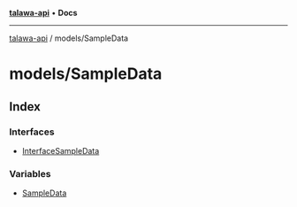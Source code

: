 [**talawa-api**](../../README.md) • **Docs**

***

[talawa-api](../../modules.md) / models/SampleData

# models/SampleData

## Index

### Interfaces

- [InterfaceSampleData](interfaces/InterfaceSampleData.md)

### Variables

- [SampleData](variables/SampleData.md)
